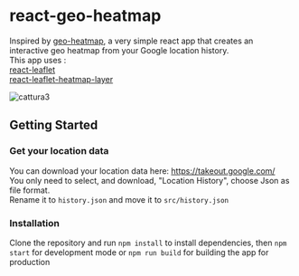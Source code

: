 # react-geo-heatmap
Inspired by [geo-heatmap](https://github.com/luka1199/geo-heatmap), a very simple react app that creates an interactive geo heatmap from your Google location history.  
This app uses :  
[react-leaflet](https://github.com/PaulLeCam/react-leaflet)  
[react-leaflet-heatmap-layer](https://github.com/OpenGov/react-leaflet-heatmap-layer)  

![cattura3](https://user-images.githubusercontent.com/8511928/70744801-c89c4700-1d22-11ea-9728-d99ef3010a68.gif)

## Getting Started
### Get your location data
You can download  your location data here: https://takeout.google.com/  
You only need to select, and download, "Location History", choose Json as file format.  
Rename it to `history.json` and  move it to  `src/history.json`  

### Installation
Clone the repository and run `npm install` to install dependencies, then `npm start`  for development mode or `npm run build` for building the app for production
